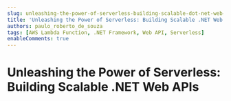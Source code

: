 ```yaml
---
slug: unleashing-the-power-of-serverless-building-scalable-dot-net-web-apis
title: 'Unleashing the Power of Serverless: Building Scalable .NET Web APIs'
authors: paulo_roberto_de_souza
tags: [AWS Lambda Function, .NET Framework, Web API, Serverless]
enableComments: true
---
```


# Unleashing the Power of Serverless: Building Scalable .NET Web APIs